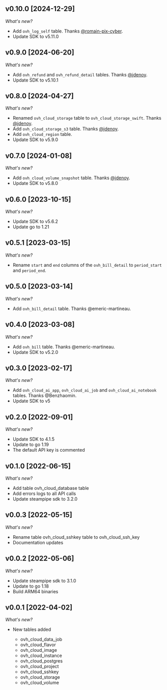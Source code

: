 ## v0.10.0 [2024-12-29]

_What's new?_

- Add `ovh_log_self` table. Thanks [@romain-pix-cyber](https://github.com/romain-pix-cyber).
- Update SDK to v5.11.0

## v0.9.0 [2024-06-20]

_What's new?_

- Add `ovh_refund` and `ovh_refund_detail` tables. Thanks [@jdenoy](https://github.com/jdenoy).
- Update SDK to v5.10.1

## v0.8.0 [2024-04-27]

_What's new?_

- Renamed `ovh_cloud_storage` table to `ovh_cloud_storage_swift`. Thanks [@jdenoy](https://github.com/jdenoy).
- Add `ovh_cloud_storage_s3` table. Thanks [@jdenoy](https://github.com/jdenoy).
- Add `ovh_cloud_region` table.
- Update SDK to v5.9.0

## v0.7.0 [2024-01-08]

_What's new?_

- Add `ovh_cloud_volume_snapshot` table. Thanks [@jdenoy](https://github.com/jdenoy).
- Update SDK to v5.8.0

## v0.6.0 [2023-10-15]

_What's new?_

- Update SDK to v5.6.2
- Update go to 1.21

## v0.5.1 [2023-03-15]

_What's new?_

- Rename `start` and `end` columns of the `ovh_bill_detail` to `period_start` and `period_end`.

## v0.5.0 [2023-03-14]

_What's new?_

- Add `ovh_bill_detail` table. Thanks @emeric-martineau.

## v0.4.0 [2023-03-08]

_What's new?_

- Add `ovh_bill` table. Thanks @emeric-martineau.
- Update SDK to v5.2.0

## v0.3.0 [2023-02-17]

_What's new?_

- Add `ovh_cloud_ai_app`, `ovh_cloud_ai_job` and `ovh_cloud_ai_notebook` tables. Thanks @Benzhaomin.
- Update SDK to v5

## v0.2.0 [2022-09-01]

_What's new?_

- Update SDK to 4.1.5
- Update to go 1.19
- The default API key is commented

## v0.1.0 [2022-06-15]

_What's new?_

- Add table ovh_cloud_database table
- Add errors logs to all API calls
- Update steampipe sdk to 3.2.0

## v0.0.3 [2022-05-15]

_What's new?_

- Rename table ovh_cloud_sshkey table to ovh_cloud_ssh_key
- Documentation updates

## v0.0.2 [2022-05-06]

_What's new?_

- Update steampipe sdk to 3.1.0
- Update to go 1.18
- Build ARM64 binaries

## v0.0.1 [2022-04-02]

_What's new?_

- New tables added

  - ovh_cloud_data_job
  - ovh_cloud_flavor
  - ovh_cloud_image
  - ovh_cloud_instance
  - ovh_cloud_postgres
  - ovh_cloud_project
  - ovh_cloud_sshkey
  - ovh_cloud_storage
  - ovh_cloud_volume
